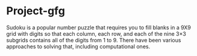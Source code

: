# Project-gfg

Sudoku is a popular number puzzle that requires you to fill blanks in a 9X9 grid with digits so that each column,
each row, and each of the nine 3×3 subgrids contains all of the digits from 1 to 9. 
There have been various approaches to solving that, including computational ones.
